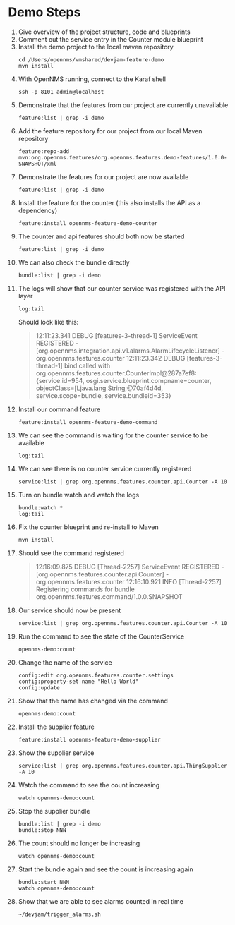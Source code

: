 Demo Steps
===
1. Give overview of the project structure, code and blueprints
1. Comment out the service entry in the Counter module blueprint
1. Install the demo project to the local maven repository
    ~~~
    cd /Users/opennms/vmshared/devjam-feature-demo
    mvn install
    ~~~
1. With OpenNMS running, connect to the Karaf shell
    ~~~
    ssh -p 8101 admin@localhost
    ~~~
1. Demonstrate that the features from our project are currently unavailable
    ~~~
    feature:list | grep -i demo
    ~~~
1. Add the feature repository for our project from our local Maven repository
    ~~~
    feature:repo-add mvn:org.opennms.features/org.opennms.features.demo-features/1.0.0-SNAPSHOT/xml
    ~~~
1. Demonstrate the features for our project are now available
    ~~~
    feature:list | grep -i demo
    ~~~
1. Install the feature for the counter (this also installs the API as a dependency)
    ~~~
    feature:install opennms-feature-demo-counter
    ~~~
1. The counter and api features should both now be started
    ~~~
    feature:list | grep -i demo
    ~~~
1. We can also check the bundle directly
    ~~~
    bundle:list | grep -i demo
    ~~~
1. The logs will show that our counter service was registered with the API layer
    ~~~
    log:tail
    ~~~
    Should look like this:
    > 12:11:23.341 DEBUG [features-3-thread-1] ServiceEvent REGISTERED - [org.opennms.integration.api.v1.alarms.AlarmLifecycleListener] - org.opennms.features.counter
      12:11:23.342 DEBUG [features-3-thread-1] bind called with org.opennms.features.counter.CounterImpl@287a7ef8: {service.id=954, osgi.service.blueprint.compname=counter, objectClass=[Ljava.lang.String;@70af4d4d, service.scope=bundle, service.bundleid=353}
1. Install our command feature
    ~~~
    feature:install opennms-feature-demo-command
    ~~~
1. We can see the command is waiting for the counter service to be available
    ~~~
    log:tail
    ~~~
1. We can see there is no counter service currently registered
    ~~~
    service:list | grep org.opennms.features.counter.api.Counter -A 10
    ~~~
1. Turn on bundle watch and watch the logs
    ~~~
    bundle:watch *
    log:tail
    ~~~
1. Fix the counter blueprint and re-install to Maven
    ~~~
    mvn install
    ~~~
1. Should see the command registered
    >  12:16:09.875 DEBUG [Thread-2257] ServiceEvent REGISTERED - [org.opennms.features.counter.api.Counter] - org.opennms.features.counter
    12:16:10.921 INFO [Thread-2257] Registering commands for bundle org.opennms.features.command/1.0.0.SNAPSHOT
1. Our service should now be present
    ~~~
    service:list | grep org.opennms.features.counter.api.Counter -A 10
    ~~~
1. Run the command to see the state of the CounterService
    ~~~
    opennms-demo:count
    ~~~
1. Change the name of the service
    ~~~
    config:edit org.opennms.features.counter.settings
    config:property-set name "Hello World"
    config:update
    ~~~
1. Show that the name has changed via the command
    ~~~
    opennms-demo:count
    ~~~
1. Install the supplier feature
    ~~~
    feature:install opennms-feature-demo-supplier
    ~~~
1. Show the supplier service
    ~~~
    service:list | grep org.opennms.features.counter.api.ThingSupplier -A 10
    ~~~
1. Watch the command to see the count increasing
    ~~~
    watch opennms-demo:count
    ~~~
1. Stop the supplier bundle
    ~~~
    bundle:list | grep -i demo
    bundle:stop NNN
    ~~~
1. The count should no longer be increasing
    ~~~
    watch opennms-demo:count
    ~~~
1. Start the bundle again and see the count is increasing again
    ~~~
    bundle:start NNN
    watch opennms-demo:count
    ~~~
1. Show that we are able to see alarms counted in real time
    ~~~
    ~/devjam/trigger_alarms.sh
    ~~~